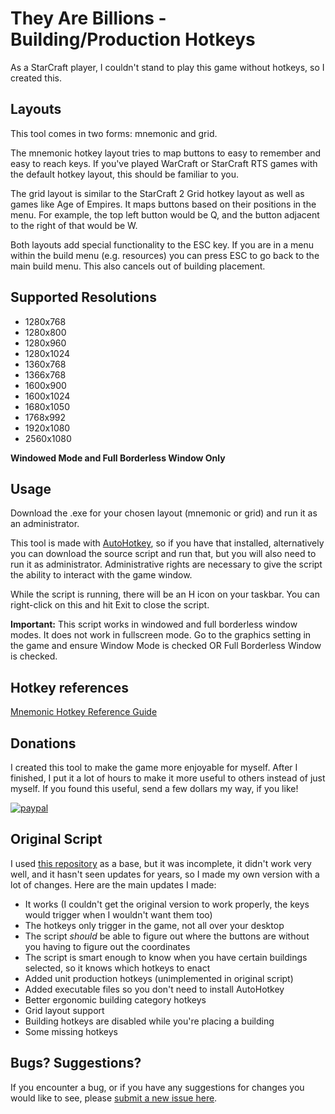 # They Are Billions - Building/Production Hotkeys

As a StarCraft player, I couldn't stand to play this game without hotkeys, so I created this.

## Layouts

This tool comes in two forms: mnemonic and grid.

The mnemonic hotkey layout tries to map buttons to easy to remember and easy to reach keys. If you've played WarCraft or StarCraft RTS games with the default hotkey layout, this should be familiar to you.

The grid layout is similar to the StarCraft 2 Grid hotkey layout as well as games like Age of Empires. It maps buttons based on their positions in the menu. For example, the top left button would be Q, and the button adjacent to the right of that would be W.

Both layouts add special functionality to the ESC key. If you are in a menu within the build menu (e.g. resources) you can press ESC to go back to the main build menu. This also cancels out of building placement.

## Supported Resolutions

- 1280x768
- 1280x800
- 1280x960
- 1280x1024
- 1360x768
- 1366x768
- 1600x900
- 1600x1024
- 1680x1050
- 1768x992
- 1920x1080
- 2560x1080

__Windowed Mode and Full Borderless Window Only__

## Usage

Download the .exe for your chosen layout (mnemonic or grid) and run it as an administrator.

This tool is made with [AutoHotkey](https://www.autohotkey.com), so if you have that installed, alternatively you can download the source script and run that, but you will also need to run it as administrator. Administrative rights are necessary to give the script the ability to interact with the game window.

While the script is running, there will be an H icon on your taskbar. You can right-click on this and hit Exit to close the script.

__Important:__ This script works in windowed and full borderless window modes. It does not work in fullscreen mode. Go to the graphics setting in the game and ensure Window Mode is checked OR Full Borderless Window is checked.

## Hotkey references

[Mnemonic Hotkey Reference Guide](hotkey_reference.md)

## Donations

I created this tool to make the game more enjoyable for myself. After I finished, I put it a lot of hours to make it more useful to others instead of just myself. If you found this useful, send a few dollars my way, if you like!

[![paypal](https://www.paypalobjects.com/en_US/i/btn/btn_donateCC_LG.gif)](https://www.paypal.com/cgi-bin/webscr?cmd=_donations&business=WDDCNVUYT28JC)

## Original Script

I used [this repository](https://github.com/b-adkins/they_are_billions.ahk) as a base, but it was incomplete, it didn't work very well, and it hasn't seen updates for years, so I made my own version with a lot of changes. Here are the main updates I made:

- It works (I couldn't get the original version to work properly, the keys would trigger when I wouldn't want them too)
- The hotkeys only trigger in the game, not all over your desktop
- The script _should_ be able to figure out where the buttons are without you having to figure out the coordinates
- The script is smart enough to know when you have certain buildings selected, so it knows which hotkeys to enact
- Added unit production hotkeys (unimplemented in original script)
- Added executable files so you don't need to install AutoHotkey
- Better ergonomic building category hotkeys
- Grid layout support
- Building hotkeys are disabled while you're placing a building
- Some missing hotkeys

## Bugs? Suggestions?

If you encounter a bug, or if you have any suggestions for changes you would like to see, please [submit a new issue here](https://github.com/c64-ryan/theyarebillions-hotkeys/issues/new).